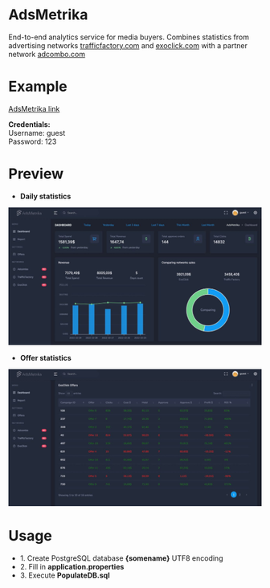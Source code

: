 # AdsMetrika

End-to-end analytics service for media buyers. Combines statistics from advertising networks 
<a href="trafficfactory.com">trafficfactory.com</a> and <a href="https://exoclick.com">exoclick.com</a> 
with a partner network <a href="https://adcombo.com">adcombo.com</a>

# Example
<a href="http://146.19.170.159:8080/">AdsMetrika link</a>
<p><strong>Credentials:</strong>
<br>Username: guest
<br>Password: 123
</p>

# Preview
* <strong>Daily statistics</strong>
<img src="PicturesReadme/1.jpeg">

* <strong>Offer statistics</strong>
<img src="PicturesReadme/2.jpeg">

# Usage

<ul>
<li>1. Create PostgreSQL database <strong>{somename}</strong> UTF8 encoding</li>
<li>2. Fill in <strong>application.properties</strong> </li>
<li>3. Execute <strong>PopulateDB.sql</strong> </li>
</ul>


